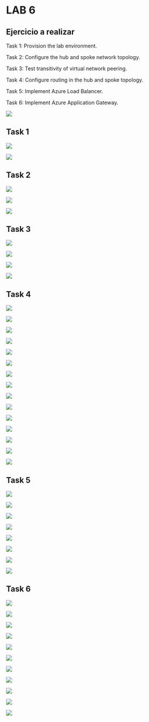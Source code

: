 # LAB 6

## Ejercicio a realizar

Task 1: Provision the lab environment.

Task 2: Configure the hub and spoke network topology.

Task 3: Test transitivity of virtual network peering.

Task 4: Configure routing in the hub and spoke topology.

Task 5: Implement Azure Load Balancer.

Task 6: Implement Azure Application Gateway.




![](img/lab06.png)

## Task 1

![](img/traffic01.png)

![](img/traffic02.png)

## Task 2

![](img/traffic03.png)

![](img/traffic04.png)

![](img/traffic05.png)

## Task 3

![](img/traffic06.png)

![](img/traffic07.png)

![](img/traffic08.png)

![](img/traffic09.png)

## Task 4

![](img/traffic10.png)

![](img/traffic11.png)

![](img/traffic12.png)

![](img/traffic13.png)

![](img/traffic14.png)

![](img/traffic15.png)

![](img/traffic16.png)

![](img/traffic17.png)

![](img/traffic18.png)

![](img/traffic19.png)

![](img/traffic20.png)

![](img/traffic21.png)

![](img/traffic22.png)

![](img/traffic23.png)

![](img/traffic24.png)

## Task 5

![](img/traffic25.png)

![](img/traffic26.png)

![](img/traffic27.png)

![](img/traffic28.png)

![](img/traffic29.png)

![](img/traffic30.png)

![](img/traffic31.png)

![](img/traffic32.png)

## Task 6

![](img/traffic33.png)

![](img/traffic34.png)

![](img/traffic35.png)

![](img/traffic36.png)

![](img/traffic37.png)

![](img/traffic38.png)

![](img/traffic39.png)

![](img/traffic40.png)

![](img/traffic41.png)

![](img/traffic42.png)

![](img/traffic43.png)